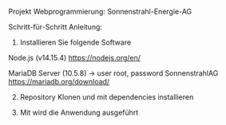 Projekt Webprogrammierung: Sonnenstrahl-Energie-AG

Schritt-für-Schritt Anleitung:


1. Installieren Sie folgende Software

Node.js (v14.15.4)
https://nodejs.org/en/

MariaDB Server (10.5.8) -> user root, password SonnenstrahlAG
https://mariadb.org/download/

2. Repository Klonen und mit <npm install> dependencies installieren

3. Mit <npm start> wird die Anwendung ausgeführt 